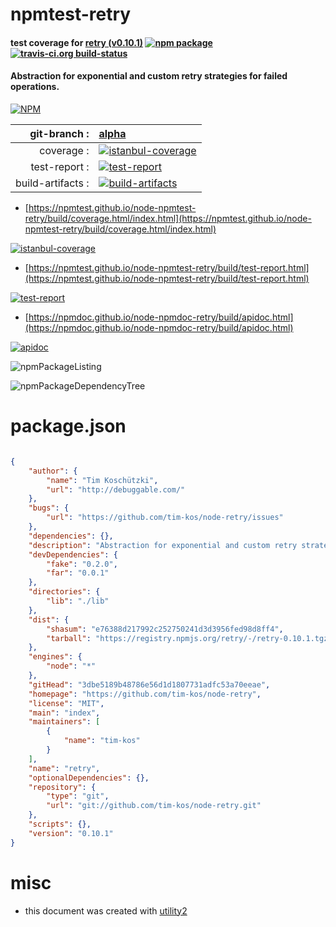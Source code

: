# npmtest-retry

#### test coverage for  [retry (v0.10.1)](https://github.com/tim-kos/node-retry)  [![npm package](https://img.shields.io/npm/v/npmtest-retry.svg?style=flat-square)](https://www.npmjs.org/package/npmtest-retry) [![travis-ci.org build-status](https://api.travis-ci.org/npmtest/node-npmtest-retry.svg)](https://travis-ci.org/npmtest/node-npmtest-retry)

#### Abstraction for exponential and custom retry strategies for failed operations.

[![NPM](https://nodei.co/npm/retry.png?downloads=true&downloadRank=true&stars=true)](https://www.npmjs.com/package/retry)

| git-branch : | [alpha](https://github.com/npmtest/node-npmtest-retry/tree/alpha)|
|--:|:--|
| coverage : | [![istanbul-coverage](https://npmtest.github.io/node-npmtest-retry/build/coverage.badge.svg)](https://npmtest.github.io/node-npmtest-retry/build/coverage.html/index.html)|
| test-report : | [![test-report](https://npmtest.github.io/node-npmtest-retry/build/test-report.badge.svg)](https://npmtest.github.io/node-npmtest-retry/build/test-report.html)|
| build-artifacts : | [![build-artifacts](https://npmtest.github.io/node-npmtest-retry/glyphicons_144_folder_open.png)](https://github.com/npmtest/node-npmtest-retry/tree/gh-pages/build)|

- [https://npmtest.github.io/node-npmtest-retry/build/coverage.html/index.html](https://npmtest.github.io/node-npmtest-retry/build/coverage.html/index.html)

[![istanbul-coverage](https://npmtest.github.io/node-npmtest-retry/build/screenCapture.buildCi.browser.%252Ftmp%252Fbuild%252Fcoverage.lib.html.png)](https://npmtest.github.io/node-npmtest-retry/build/coverage.html/index.html)

- [https://npmtest.github.io/node-npmtest-retry/build/test-report.html](https://npmtest.github.io/node-npmtest-retry/build/test-report.html)

[![test-report](https://npmtest.github.io/node-npmtest-retry/build/screenCapture.buildCi.browser.%252Ftmp%252Fbuild%252Ftest-report.html.png)](https://npmtest.github.io/node-npmtest-retry/build/test-report.html)

- [https://npmdoc.github.io/node-npmdoc-retry/build/apidoc.html](https://npmdoc.github.io/node-npmdoc-retry/build/apidoc.html)

[![apidoc](https://npmdoc.github.io/node-npmdoc-retry/build/screenCapture.buildCi.browser.%252Ftmp%252Fbuild%252Fapidoc.html.png)](https://npmdoc.github.io/node-npmdoc-retry/build/apidoc.html)

![npmPackageListing](https://npmtest.github.io/node-npmtest-retry/build/screenCapture.npmPackageListing.svg)

![npmPackageDependencyTree](https://npmtest.github.io/node-npmtest-retry/build/screenCapture.npmPackageDependencyTree.svg)



# package.json

```json

{
    "author": {
        "name": "Tim Koschützki",
        "url": "http://debuggable.com/"
    },
    "bugs": {
        "url": "https://github.com/tim-kos/node-retry/issues"
    },
    "dependencies": {},
    "description": "Abstraction for exponential and custom retry strategies for failed operations.",
    "devDependencies": {
        "fake": "0.2.0",
        "far": "0.0.1"
    },
    "directories": {
        "lib": "./lib"
    },
    "dist": {
        "shasum": "e76388d217992c252750241d3d3956fed98d8ff4",
        "tarball": "https://registry.npmjs.org/retry/-/retry-0.10.1.tgz"
    },
    "engines": {
        "node": "*"
    },
    "gitHead": "3dbe5189b48786e56d1d1807731adfc53a70eeae",
    "homepage": "https://github.com/tim-kos/node-retry",
    "license": "MIT",
    "main": "index",
    "maintainers": [
        {
            "name": "tim-kos"
        }
    ],
    "name": "retry",
    "optionalDependencies": {},
    "repository": {
        "type": "git",
        "url": "git://github.com/tim-kos/node-retry.git"
    },
    "scripts": {},
    "version": "0.10.1"
}
```



# misc
- this document was created with [utility2](https://github.com/kaizhu256/node-utility2)
